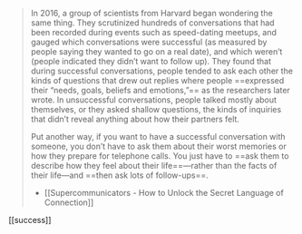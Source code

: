 > In 2016, a group of scientists from Harvard began wondering the same thing. They scrutinized hundreds of conversations that had been recorded during events such as speed-dating meetups, and gauged which conversations were successful (as measured by people saying they wanted to go on a real date), and which weren’t (people indicated they didn’t want to follow up). They found that during successful conversations, people tended to ask each other the kinds of questions that drew out replies where people ==expressed their “needs, goals, beliefs and emotions,”== as the researchers later wrote. In unsuccessful conversations, people talked mostly about themselves, or they asked shallow questions, the kinds of inquiries that didn’t reveal anything about how their partners felt.  
> 
> Put another way, if you want to have a successful conversation with someone, you don’t have to ask them about their worst memories or how they prepare for telephone calls. You just have to ==ask them to describe how they feel about their life==—rather than the facts of their life—and ==then ask lots of follow-ups==.  
> - [[Supercommunicators - How to Unlock the Secret Language of Connection]]

[[success]]